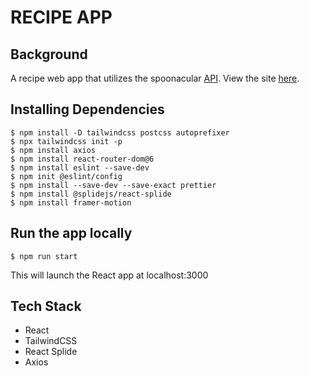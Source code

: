 # RECIPE APP

## Background

A recipe web app that utilizes the spoonacular [API](https://spoonacular.com/food-api/docs). View the site [here](https://jamestariga-recipe-app.netlify.app/).

## Installing Dependencies

```
$ npm install -D tailwindcss postcss autoprefixer
$ npx tailwindcss init -p
$ npm install axios
$ npm install react-router-dom@6
$ npm install eslint --save-dev
$ npm init @eslint/config
$ npm install --save-dev --save-exact prettier
$ npm install @splidejs/react-splide
$ npm install framer-motion
```

## Run the app locally

```
$ npm run start
```

This will launch the React app at localhost:3000

## Tech Stack

- React
- TailwindCSS
- React Splide
- Axios
